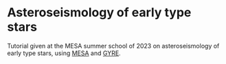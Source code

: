 # Asteroseismology of early type stars
Tutorial given at the MESA summer school of 2023 on asteroseismology of early type stars, using [MESA](https://docs.mesastar.org/en/latest/) and [GYRE](https://gyre.readthedocs.io/en/stable/).
